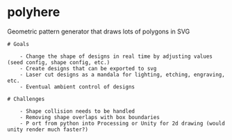 # polyhere
Geometric pattern generator that draws lots of polygons in SVG

	# Goals
	
	    - Change the shape of designs in real time by adjusting values (seed config, shape config, etc.)
		- Create designs that can be exported to svg 
		- Laser cut designs as a mandala for lighting, etching, engraving, etc. 
		- Eventual ambient control of designs 
		
	# Challenges
	
		- Shape collision needs to be handled 
		- Removing shape overlaps with box boundaries 
		- P ort from python into Processing or Unity for 2d drawing (would unity render much faster?)	